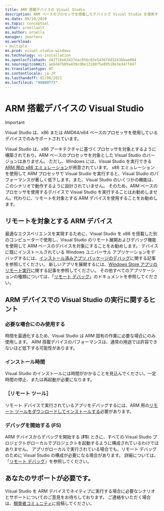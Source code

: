 ```yaml
---
title: ARM 搭載デバイスの Visual Studio
description: ARM ベースのプロセッサを搭載したデバイスで Visual Studio を使用する場合の推奨事項。
ms.date: 09/10/2020
ms.topic: conceptual
author: ornellaalt
ms.author: ornella
manager: jmartens
ms.workload:
- multiple
ms.prod: visual-studio-windows
ms.technology: vs-installation
ms.openlocfilehash: d42f16e62437eac856c63e5436f4d3243bbae004
ms.sourcegitcommit: ae6d47b09a439cd0e13180f5e89510e3e347fd47
ms.translationtype: HT
ms.contentlocale: ja-JP
ms.lasthandoff: 02/08/2021
ms.locfileid: "99889773"
---
```

# <a name="visual-studio-on-arm-powered-devices"></a>ARM 搭載デバイスの Visual Studio

> [!IMPORTANT]
> Visual Studio は、x86 または AMD64/x64 ベースのプロセッサを使用しているデバイスでのみサポートされています。

Visual Studio は、x86 アーキテクチャに基づくプロセッサを対象とするように構築されており、ARM ベースのプロセッサを対象とした Visual Studio のバージョンはありません。 ただし、Windows には、Visual Studio を実行できる [ARM 用の x86 エミュレーション](https://www.docs.microsoft.com/windows/uwp/porting/apps-on-arm-x86-emulation)が用意されています。 x86 エミュレーションを使用して ARM プロセッサで Visual Studio を実行すると、Visual Studio のパフォーマンスが著しく低下します。また、Visual Studio のいくつかの機能は、このシナリオで動作するように設計されていません。 そのため、ARM ベースのプロセッサを使用するデバイスで Visual Studio を実行することはお勧めしません。代わりに、リモートを対象とする ARM デバイスを使用することをお勧めします。

## <a name="remote-targeting-arm-devices"></a>リモートを対象とする ARM デバイス
最適なエクスペリエンスを実現するために、Visual Studio を x86 を搭載した別のコンピューターで使用し、Visual Studio のリモート展開およびデバッグ機能を使用して ARM ベースのデバイスを対象にすることをお勧めします。 デバイスに既にインストールされている Windows ユニバーサル アプリケーションをデバッグするには、[インストール済みアプリ パッケージのデバッグ](../debugger/debug-installed-app-package.md)に関する記事を参照してください。 新しいアプリを展開するには、[Windows Store アプリのリモート実行](../debugger/run-windows-store-apps-on-a-remote-machine.md)に関する記事を参照してください。 その他すべてのアプリケーションの種類については、「[リモート デバッグ](../debugger/remote-debugging.md)」のドキュメントを参照してください。

## <a name="tips-for-running-visual-studio-on-arm-devices"></a>ARM デバイスでの Visual Studio の実行に関するヒント

### <a name="use-only-when-needed"></a>必要な場合にのみ使用する
時間を最適化するため、Visual Studio は ARM 固有の作業に必要な場合にのみ使用します。 ARM 搭載デバイスのパフォーマンスは、通常の用途では許容できないほど低下する可能性があります。

### <a name="install-time"></a>インストール時間
Visual Studio のインストールには時間がかかることを見込んでください。一定時間の停止、または再起動が必要になります。
 
### <a name="remote-tools"></a>［リモート ツール］
リモート デバイスで実行されているアプリをデバッグするには、ARM 用の[リモート ツールをダウンロードしてインストールする](../debugger/remote-debugging.md#download-and-install-the-remote-tools)必要があります。

### <a name="start-debugging-f5"></a>デバッグを開始する (F5)
ARM デバイスからデバッグを開始する (**F5**) ときに、すべての Visual Studio プロジェクトがローカルでプロジェクトを起動するように構成されているわけではありません。 アプリがローカルで実行されている場合でも、リモート デバッグのために Visual Studio の構成が必要になる場合があります。 詳細については、「[リモート デバッグ](../debugger/remote-debugging.md)」を参照してください。

## <a name="we-need-your-help"></a>あなたのサポートが必要です。
Visual Studio を ARM デバイスでネイティブに実行する場合に必要なシナリオとサポートについてのご意見をお待ちしております。 ご連絡をいただく場合は、[開発者コミュニティ](https://developercommunity.visualstudio.com/idea/1161018/native-arm-support-for-visual-studio.html)に投稿してください。
